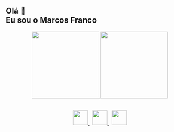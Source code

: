 <b>Olá 👋</b></br>
Eu sou o Marcos Franco
----------------------

<div align="center">
  <a href="https://github.com/marcosfrancodeveloper">
  <img height="180em" src="https://github-readme-stats.vercel.app/api?username=marcosfrancodeveloper&show_icons=true&theme=dark&include_all_commits=true&count_private=true" />
  <img height="180em" src="https://github-readme-stats.vercel.app/api/top-langs/?username=marcosfrancodeveloper&layout=compact&langs_count=7&theme=dark" />
</div>
  
##

<div align="center"> 
  <a href="https://discordapp.com/users/759043350661431306" target="_blank">
    <img height="40em" src="https://cdn2.iconfinder.com/data/icons/social-media-2304/64/02-discord-256.png" target="_blank">
  </a>
  &nbsp;
  <a href="mailto:marcosfranco.developer@gmail.com">
    <img height="40em" src="https://cdn4.iconfinder.com/data/icons/social-media-logos-6/512/112-gmail_email_mail-256.png" target="_blank">
  </a>
  &nbsp;
  <a href="https://www.linkedin.com/in/marcosfranco-developer" target="_blank">
    <img height="40em" src="https://cdn2.iconfinder.com/data/icons/social-media-2285/512/1_Linkedin_unofficial_colored_svg-512.png" target="_blank">
  </a> 
</div>

  
<!--
**marcosfrancodeveloper/marcosfrancodeveloper** is a ✨ _special_ ✨ repository because its `README.md` (this file) appears on your GitHub profile.

Here are some ideas to get you started:

- 🔭 I’m currently working on ...
- 🌱 I’m currently learning ...
- 👯 I’m looking to collaborate on ...
- 🤔 I’m looking for help with ...
- 💬 Ask me about ...
- 📫 How to reach me: ...
- 😄 Pronouns: ...
- ⚡ Fun fact: ...
-->
